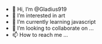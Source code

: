 - 👋 Hi, I’m @Gladius919
- 👀 I’m interested in art
- 🌱 I’m currently learning javascript
- 💞️ I’m looking to collaborate on ...
- 📫 How to reach me ...

<!---
Gladius919/Gladius919 is a ✨ special ✨ repository because its `README.md` (this file) appears on your GitHub profile.
You can click the Preview link to take a look at your changes.
--->
